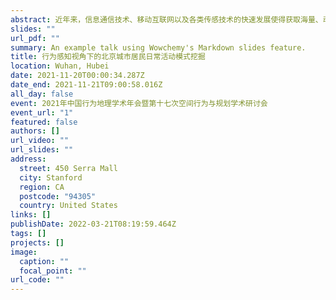```yaml
---
abstract: 近年来，信息通信技术、移动互联网以及各类传感技术的快速发展使得获取海量、动态和精细粒度的个体/群体移动出行信息成为可能。同时，行为地理学、地理信息科学、复杂网络科学和计算机科学等多学科交叉也为时空间行为研究的定量化提供了有力支撑。本研究基于行为感知视角对北京市居民日常活动的时空模式进行了深入探索。首先，利用北京市2019年新浪微博数据和AOI数据，通过ST-DBSCAN聚类算法，综合考虑微博数据的时间、空间及语义等多维属性挖掘用户居住地信息，最终得到54097名本地用户的居住地信息。结果显示，识别出的用户居住地的空间分布与北京市第七次人口普查各街道常住人口数相关系数为0.77，表明识别结果基本能代表全市人口的居住分布结构状况。其次，利用机器学习和BERT文本分类模型对识别出的5万多北京居民全年发布的微博数据进行文本分类，识别出包括工作、就餐、购物、休闲娱乐等在内的居民日常活动数据70余万条，分类精度达90%。再者，将用户居住地和活动地信息结合起来构建出细粒度的居民日常活动流（OD流）数据集。最后，针对不同类型的居民日常活动流数据进行时空分析，揭示出北京居民日常活动的时空模式及其差异特征。基于行为感知视角，本研究为深化大数据背景下的居民时空间行为研究提供了重要的技术支撑和实践探索，对于解析北京城市日常生活模式、优化提升城市功能、促进宜居城市建设具有重要的理论与现实意义。
slides: ""
url_pdf: ""
summary: An example talk using Wowchemy's Markdown slides feature.
title: 行为感知视角下的北京城市居民日常活动模式挖掘
location: Wuhan, Hubei
date: 2021-11-20T00:00:34.287Z
date_end: 2021-11-21T09:00:58.016Z
all_day: false
event: 2021年中国行为地理学术年会暨第十七次空间行为与规划学术研讨会
event_url: "1"
featured: false
authors: []
url_video: ""
url_slides: ""
address:
  street: 450 Serra Mall
  city: Stanford
  region: CA
  postcode: "94305"
  country: United States
links: []
publishDate: 2022-03-21T08:19:59.464Z
tags: []
projects: []
image:
  caption: ""
  focal_point: ""
url_code: ""
---
```

